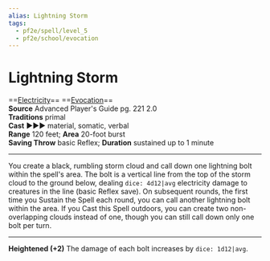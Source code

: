 ```yaml
---
alias: Lightning Storm 
tags:
  - pf2e/spell/level_5
  - pf2e/school/evocation
---
```


# Lightning Storm

==[Electricity](Electricity.md)== ==[Evocation](Evocation.md)==  
__Source__ Advanced Player's Guide pg. 221 2.0  
**Traditions** primal  
**Cast** ►►► material, somatic, verbal  
**Range** 120 feet; **Area** 20-foot burst  
**Saving Throw** basic Reflex; **Duration** sustained up to 1 minute

---

You create a black, rumbling storm cloud and call down one lightning bolt within the spell's area. The bolt is a vertical line from the top of the storm cloud to the ground below, dealing `dice: 4d12|avg` electricity damage to creatures in the line (basic Reflex save). On subsequent rounds, the first time you Sustain the Spell each round, you can call another lightning bolt within the area. If you Cast this Spell outdoors, you can create two non-overlapping clouds instead of one, though you can still call down only one bolt per turn.

<hr>

**Heightened (+2)** The damage of each bolt increases by `dice: 1d12|avg`.
